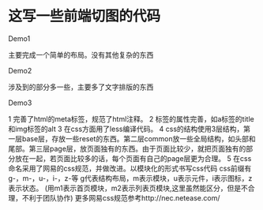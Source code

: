 # 这写一些前端切图的代码


Demo1 

主要完成一个简单的布局。没有其他复杂的东西

Demo2 

涉及到的部分多一些，主要多了文字排版的东西

Demo3

1 完善了html的meta标签，规范了html注释。
2 标签的属性完善，如a标签的title和img标签的alt
3 在css方面用了less编译代码。
4 css的结构使用3层结构，第一层base层，存放一些reset的东西。第二层common放一些全局结构，如头部和尾部。第三层page层，放页面独有的东西。由于页面比较少，就把页面独有的部分放在一起，若页面比较多的话，每个页面有自己的page层更为合理。
5 在css命名采用了网易的css规范，并做改进。以模块化的形式书写css代码
css前缀有g-，m-，u-，i-，z-等
g代表结构布局，m表示模块，u表示元件，i表示图标，z表示状态。
(用m1表示首页模块，m2表示列表页模块,这里虽然能区分，但是不合理，不利于团队协作)
更多网易css规范参考http://nec.netease.com/

